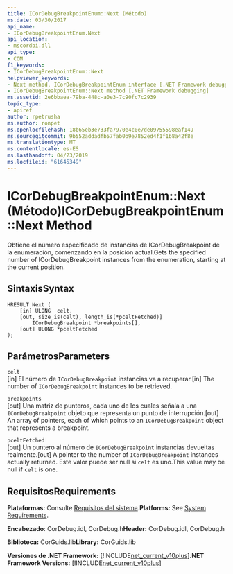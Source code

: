 ```yaml
---
title: ICorDebugBreakpointEnum::Next (Método)
ms.date: 03/30/2017
api_name:
- ICorDebugBreakpointEnum.Next
api_location:
- mscordbi.dll
api_type:
- COM
f1_keywords:
- ICorDebugBreakpointEnum::Next
helpviewer_keywords:
- Next method, ICorDebugBreakpointEnum interface [.NET Framework debugging]
- ICorDebugBreakpointEnum::Next method [.NET Framework debugging]
ms.assetid: 2e6bbaea-79ba-448c-a0e3-7c90fc7c2939
topic_type:
- apiref
author: rpetrusha
ms.author: ronpet
ms.openlocfilehash: 18b65eb3e733fa7970e4c0e7de09755598eaf149
ms.sourcegitcommit: 9b552addadfb57fab0b9e7852ed4f1f1b8a42f8e
ms.translationtype: MT
ms.contentlocale: es-ES
ms.lasthandoff: 04/23/2019
ms.locfileid: "61645349"
---
```

# <a name="icordebugbreakpointenumnext-method"></a><span data-ttu-id="70674-102">ICorDebugBreakpointEnum::Next (Método)</span><span class="sxs-lookup"><span data-stu-id="70674-102">ICorDebugBreakpointEnum::Next Method</span></span>
<span data-ttu-id="70674-103">Obtiene el número especificado de instancias de ICorDebugBreakpoint de la enumeración, comenzando en la posición actual.</span><span class="sxs-lookup"><span data-stu-id="70674-103">Gets the specified number of ICorDebugBreakpoint instances from the enumeration, starting at the current position.</span></span>  
  
## <a name="syntax"></a><span data-ttu-id="70674-104">Sintaxis</span><span class="sxs-lookup"><span data-stu-id="70674-104">Syntax</span></span>  
  
```  
HRESULT Next (  
    [in] ULONG  celt,  
    [out, size_is(celt), length_is(*pceltFetched)]  
        ICorDebugBreakpoint *breakpoints[],  
    [out] ULONG *pceltFetched  
);  
```  
  
## <a name="parameters"></a><span data-ttu-id="70674-105">Parámetros</span><span class="sxs-lookup"><span data-stu-id="70674-105">Parameters</span></span>  
 `celt`  
 <span data-ttu-id="70674-106">[in] El número de `ICorDebugBreakpoint` instancias va a recuperar.</span><span class="sxs-lookup"><span data-stu-id="70674-106">[in] The number of `ICorDebugBreakpoint` instances to be retrieved.</span></span>  
  
 `breakpoints`  
 <span data-ttu-id="70674-107">[out] Una matriz de punteros, cada uno de los cuales señala a una `ICorDebugBreakpoint` objeto que representa un punto de interrupción.</span><span class="sxs-lookup"><span data-stu-id="70674-107">[out] An array of pointers, each of which points to an `ICorDebugBreakpoint` object that represents a breakpoint.</span></span>  
  
 `pceltFetched`  
 <span data-ttu-id="70674-108">[out] Un puntero al número de `ICorDebugBreakpoint` instancias devueltas realmente.</span><span class="sxs-lookup"><span data-stu-id="70674-108">[out] A pointer to the number of `ICorDebugBreakpoint` instances actually returned.</span></span> <span data-ttu-id="70674-109">Este valor puede ser null si `celt` es uno.</span><span class="sxs-lookup"><span data-stu-id="70674-109">This value may be null if `celt` is one.</span></span>  
  
## <a name="requirements"></a><span data-ttu-id="70674-110">Requisitos</span><span class="sxs-lookup"><span data-stu-id="70674-110">Requirements</span></span>  
 <span data-ttu-id="70674-111">**Plataformas:** Consulte [Requisitos del sistema](../../../../docs/framework/get-started/system-requirements.md).</span><span class="sxs-lookup"><span data-stu-id="70674-111">**Platforms:** See [System Requirements](../../../../docs/framework/get-started/system-requirements.md).</span></span>  
  
 <span data-ttu-id="70674-112">**Encabezado**: CorDebug.idl, CorDebug.h</span><span class="sxs-lookup"><span data-stu-id="70674-112">**Header:** CorDebug.idl, CorDebug.h</span></span>  
  
 <span data-ttu-id="70674-113">**Biblioteca:** CorGuids.lib</span><span class="sxs-lookup"><span data-stu-id="70674-113">**Library:** CorGuids.lib</span></span>  
  
 <span data-ttu-id="70674-114">**Versiones de .NET Framework:** [!INCLUDE[net_current_v10plus](../../../../includes/net-current-v10plus-md.md)]</span><span class="sxs-lookup"><span data-stu-id="70674-114">**.NET Framework Versions:** [!INCLUDE[net_current_v10plus](../../../../includes/net-current-v10plus-md.md)]</span></span>

